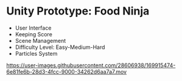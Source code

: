 # Unity Prototype: Food Ninja

* User Interface
* Keeping Score
* Scene Management
* Difficulty Level: Easy-Medium-Hard
* Particles System


https://user-images.githubusercontent.com/28606938/169915474-6e81fe6b-28d3-4fcc-9000-34262d6aa7a7.mov

